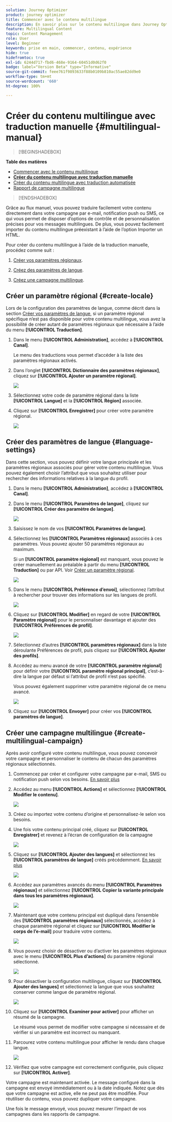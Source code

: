 ```yaml
---
solution: Journey Optimizer
product: journey optimizer
title: Commencer avec le contenu multilingue
description: En savoir plus sur le contenu multilingue dans Journey Optimizer
feature: Multilingual Content
topic: Content Management
role: User
level: Beginner
keywords: prise en main, commencer, contenu, expérience
hide: true
hidefromtoc: true
exl-id: 6244d717-fbd6-468e-9164-60451d0d62f0
badge: label="Version Beta" type="Informative"
source-git-commit: feee761f9893633f88b0109b810ac55ae82dd9e0
workflow-type: tm+mt
source-wordcount: '660'
ht-degree: 100%

---
```


# Créer du contenu multilingue avec traduction manuelle {#multilingual-manual}

>[!BEGINSHADEBOX]

**Table des matières**

* [Commencer avec le contenu multilingue](multilingual-gs.md)
* **[Créer du contenu multilingue avec traduction manuelle](multilingual-manual.md)**
* [Créer du contenu multilingue avec traduction automatisée](multilingual-automated.md)
* [Rapport de campagne multilingue](multilingual-report.md)

>[!ENDSHADEBOX]

Grâce au flux manuel, vous pouvez traduire facilement votre contenu directement dans votre campagne par e-mail, notification push ou SMS, ce qui vous permet de disposer d’options de contrôle et de personnalisation précises pour vos messages multilingues. De plus, vous pouvez facilement importer du contenu multilingue préexistant à l’aide de l’option Importer un HTML.

Pour créer du contenu multilingue à l’aide de la traduction manuelle, procédez comme suit :

1. [Créer vos paramètres régionaux](#create-locale).

1. [Créez des paramètres de langue](#create-language-settings).

1. [Créez une campagne multilingue](#create-a-multilingual-campaign).

## Créer un paramètre régional {#create-locale}

Lors de la configuration des paramètres de langue, comme décrit dans la section [Créer vos paramètres de langue](#language-settings), si un paramètre régional spécifique n’est pas disponible pour votre contenu multilingue, vous avez la possibilité de créer autant de paramètres régionaux que nécessaire à l’aide du menu **[!UICONTROL Traduction]**.

1. Dans le menu **[!UICONTROL Administration]**, accédez à **[!UICONTROL Canal]**.

   Le menu des traductions vous permet d’accéder à la liste des paramètres régionaux activés.

1. Dans l’onglet **[!UICONTROL Dictionnaire des paramètres régionaux]**, cliquez sur **[!UICONTROL Ajouter un paramètre régional]**.

   ![](assets/locale_1.png)

1. Sélectionnez votre code de paramètre régional dans la liste **[!UICONTROL Langue]** et la **[!UICONTROL Région]** associée.

1. Cliquez sur **[!UICONTROL Enregistrer]** pour créer votre paramètre régional.

   ![](assets/locale_2.png)

## Créer des paramètres de langue {#language-settings}

Dans cette section, vous pouvez définir votre langue principale et les paramètres régionaux associés pour gérer votre contenu multilingue. Vous pouvez également choisir l’attribut que vous souhaitez utiliser pour rechercher des informations relatives à la langue du profil.

1. Dans le menu **[!UICONTROL Administration]**, accédez à **[!UICONTROL Canal]**.

1. Dans le menu **[!UICONTROL Paramètres de langue]**, cliquez sur **[!UICONTROL Créer des paramètre de langue]**.

   ![](assets/multilingual-settings-1.png)

1. Saisissez le nom de vos **[!UICONTROL Paramètres de langue]**.

1. Sélectionnez les **[!UICONTROL Paramètres régionaux]** associés à ces paramètres. Vous pouvez ajouter 50 paramètres régionaux au maximum.

   Si un **[!UICONTROL paramètre régional]** est manquant, vous pouvez le créer manuellement au préalable à partir du menu **[!UICONTROL Traduction]** ou par API. Voir [Créer un paramètre régional](#create-locale).

   ![](assets/multilingual-settings-2.png)

1. Dans le menu **[!UICONTROL Préférence d’envoi]**, sélectionnez l’attribut à rechercher pour trouver des informations sur les langues de profil.

   ![](assets/multilingual-settings-3.png)

1. Cliquez sur **[!UICONTROL Modifier]** en regard de votre **[!UICONTROL Paramètre régional]** pour le personnaliser davantage et ajouter des **[!UICONTROL Préférences de profil]**.

   ![](assets/multilingual-settings-4.png)

1. Sélectionnez d’autres **[!UICONTROL paramètres régionaux]** dans la liste déroulante Préférences de profil, puis cliquez sur **[!UICONTROL Ajouter des profils]**.

1. Accédez au menu avancé de votre **[!UICONTROL paramètre régional]** pour définir votre **[!UICONTROL paramètre régional principal]**, c’est-à-dire la langue par défaut si l’attribut de profil n’est pas spécifié.

   Vous pouvez également supprimer votre paramètre régional de ce menu avancé.

   ![](assets/multilingual-settings-5.png)

1. Cliquez sur **[!UICONTROL Envoyer]** pour créer vos **[!UICONTROL paramètres de langue]**.

<!--
1. Access the **[!UICONTROL Channel surfaces]** menu and create a new channel surface or select an existing one.

1. In the **[!UICONTROL Header parameters]** section, select the **[!UICONTROL Enable multilingual]** option.

1. Select your **[!UICONTROL Locales dictionary]** and add as many as needed.
-->

## Créer une campagne multilingue {#create-multilingual-campaign}

Après avoir configuré votre contenu multilingue, vous pouvez concevoir votre campagne et personnaliser le contenu de chacun des paramètres régionaux sélectionnés.

1. Commencez par créer et configurer votre campagne par e-mail, SMS ou notification push selon vos besoins. [En savoir plus](../campaigns/create-campaign.md)

1. Accédez au menu **[!UICONTROL Actions]** et sélectionnez **[!UICONTROL Modifier le contenu]**.

   ![](assets/multilingual-campaign-1.png)

1. Créez ou importez votre contenu d’origine et personnalisez-le selon vos besoins.

1. Une fois votre contenu principal créé, cliquez sur **[!UICONTROL Enregistrer]** et revenez à l’écran de configuration de la campagne

   ![](assets/multilingual-campaign-2.png)

1. Cliquez sur **[!UICONTROL Ajouter des langues]** et sélectionnez les **[!UICONTROL paramètres de langue]** créés précédemment. [En savoir plus](#create-language-settings)

   ![](assets/multilingual-campaign-3.png)

1. Accédez aux paramètres avancés du menu **[!UICONTROL Paramètres régionaux]** et sélectionnez **[!UICONTROL Copier la variante principale dans tous les paramètres régionaux]**.

   ![](assets/multilingual-campaign-4.png)

1. Maintenant que votre contenu principal est dupliqué dans l’ensemble des **[!UICONTROL paramètres régionaux]** sélectionnés, accédez à chaque paramètre régional et cliquez sur **[!UICONTROL Modifier le corps de l’e-mail]** pour traduire votre contenu.

   ![](assets/multilingual-campaign-5.png)

1. Vous pouvez choisir de désactiver ou d’activer les paramètres régionaux avec le menu **[!UICONTROL Plus d’actions]** du paramètre régional sélectionné.

   ![](assets/multilingual-campaign-6.png)

1. Pour désactiver la configuration multilingue, cliquez sur **[!UICONTROL Ajouter des langues]** et sélectionnez la langue que vous souhaitez conserver comme langue de paramètre régional.

   ![](assets/multilingual-campaign-7.png)

1. Cliquez sur **[!UICONTROL Examiner pour activer]** pour afficher un résumé de la campagne.

   Le résumé vous permet de modifier votre campagne si nécessaire et de vérifier si un paramètre est incorrect ou manquant.

1. Parcourez votre contenu multilingue pour afficher le rendu dans chaque langue.

   ![](assets/multilingual-campaign-8.png)

1. Vérifiez que votre campagne est correctement configurée, puis cliquez sur **[!UICONTROL Activer]**.

Votre campagne est maintenant activée. Le message configuré dans la campagne est envoyé immédiatement ou à la date indiquée. Notez que dès que votre campagne est active, elle ne peut pas être modifiée. Pour réutiliser du contenu, vous pouvez dupliquer votre campagne.

Une fois le message envoyé, vous pouvez mesurer l’impact de vos campagnes dans les rapports de campagne.

<!--
# Create a multilingual journey {#create-multilingual-journey}

1. Create your journey with a Delivery and personalize your content as needed.
1. From your delivery action, click Edit content.
1. Click Add languages.

-->

